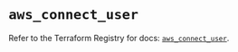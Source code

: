 # `aws_connect_user`

Refer to the Terraform Registry for docs: [`aws_connect_user`](https://registry.terraform.io/providers/hashicorp/aws/5.65.0/docs/resources/connect_user).
